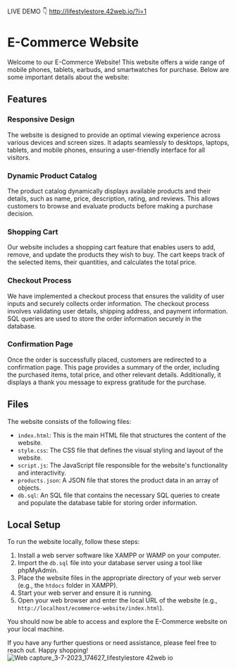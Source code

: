 LIVE DEMO 👇
http://lifestylestore.42web.io/?i=1

# E-Commerce Website

Welcome to our E-Commerce Website! This website offers a wide range of mobile phones, tablets, earbuds, and smartwatches for purchase. Below are some important details about the website:

## Features

### Responsive Design
The website is designed to provide an optimal viewing experience across various devices and screen sizes. It adapts seamlessly to desktops, laptops, tablets, and mobile phones, ensuring a user-friendly interface for all visitors.

### Dynamic Product Catalog
The product catalog dynamically displays available products and their details, such as name, price, description, rating, and reviews. This allows customers to browse and evaluate products before making a purchase decision.

### Shopping Cart
Our website includes a shopping cart feature that enables users to add, remove, and update the products they wish to buy. The cart keeps track of the selected items, their quantities, and calculates the total price.

### Checkout Process
We have implemented a checkout process that ensures the validity of user inputs and securely collects order information. The checkout process involves validating user details, shipping address, and payment information. SQL queries are used to store the order information securely in the database.

### Confirmation Page
Once the order is successfully placed, customers are redirected to a confirmation page. This page provides a summary of the order, including the purchased items, total price, and other relevant details. Additionally, it displays a thank you message to express gratitude for the purchase.

## Files

The website consists of the following files:

- `index.html`: This is the main HTML file that structures the content of the website.
- `style.css`: The CSS file that defines the visual styling and layout of the website.
- `script.js`: The JavaScript file responsible for the website's functionality and interactivity.
- `products.json`: A JSON file that stores the product data in an array of objects.
- `db.sql`: An SQL file that contains the necessary SQL queries to create and populate the database table for storing order information.

## Local Setup

To run the website locally, follow these steps:

1. Install a web server software like XAMPP or WAMP on your computer.
2. Import the `db.sql` file into your database server using a tool like phpMyAdmin.
3. Place the website files in the appropriate directory of your web server (e.g., the `htdocs` folder in XAMPP).
4. Start your web server and ensure it is running.
5. Open your web browser and enter the local URL of the website (e.g., `http://localhost/ecommerce-website/index.html`).

You should now be able to access and explore the E-Commerce website on your local machine.

If you have any further questions or need assistance, please feel free to reach out. Happy shopping!
![Web capture_3-7-2023_174627_lifestylestore 42web io](https://github.com/snehagautam869/Lifestyle_Store/assets/79215346/9844628d-3771-4406-9959-f90094e13611)

